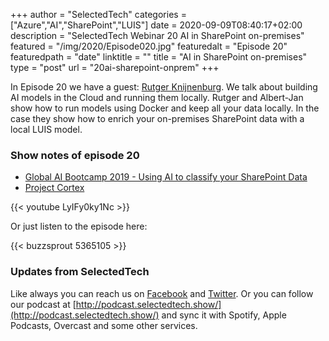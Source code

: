 +++
author = "SelectedTech"
categories = ["Azure","AI","SharePoint","LUIS"]
date = 2020-09-09T08:40:17+02:00
description = "SelectedTech Webinar 20 AI in SharePoint on-premises"
featured = "/img/2020/Episode020.jpg"
featuredalt = "Episode 20"
featuredpath = "date"
linktitle = ""
title = "AI in SharePoint on-premises"
type = "post"
url = "20ai-sharepoint-onprem"
+++

In Episode 20 we have a guest: [Rutger Knijnenburg](https://twitter.com/knijnops). We talk about building AI models in the Cloud and running them locally. Rutger and Albert-Jan show how to run models using Docker and keep all your data locally. In the case they show how to enrich your on-premises SharePoint data with a local LUIS model.

### Show notes of episode 20

- [Global AI Bootcamp 2019 - Using AI to classify your SharePoint Data](https://www.cloudappie.nl/global-ai-bootcamp-2019/)
- [Project Cortex](http://aka.ms/projectcortex)

{{< youtube LyIFy0ky1Nc >}}

Or just listen to the episode here:

{{< buzzsprout 5365105 >}}

### Updates from SelectedTech

Like always you can reach us on [Facebook](https://www.facebook.com/SelectedTechPage/) and [Twitter](https://twitter.com/selectedtech). Or you can follow our podcast at [http://podcast.selectedtech.show/](http://podcast.selectedtech.show/) and sync it with Spotify, Apple Podcasts, Overcast and some other services.
